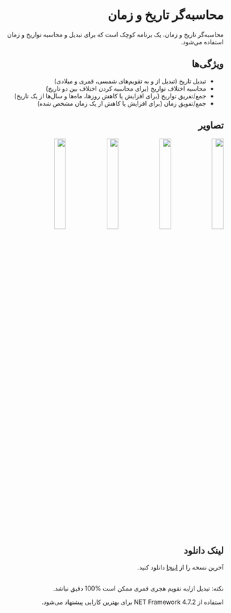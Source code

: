 <div dir="rtl">

# محاسبه‌گر تاریخ و زمان
محاسبه‌گر تاریخ و زمان، یک برنامه کوچک است که برای تبدیل و محاسبه تواریخ و زمان استفاده می‌شود.

## ویژگی‌ها
* تبدیل تاریخ (تبدیل از و به تقویم‌های شمسی، قمری و میلادی)
* محاسبه اختلاف تواریخ (برای محاسبه کردن اختلاف بین دو تاریخ)
* جمع/تفریق تواریخ (برای افزایش یا کاهش روزها، ماه‌ها و سال‌ها از یک تاریخ)
* جمع/تفویق زمان (برای افزایش یا کاهش از یک زمان مشخص شده)

## تصاویر
<div dir="rtl">
	<img src="https://github.com/Wirmaple73/AlarmClock/assets/71328992/8fc780b9-4d3e-4710-bc4f-160597be8ee5" width="23%"></img>
	<img src="https://github.com/Wirmaple73/AlarmClock/assets/71328992/5244a39f-885c-45df-8ec7-571060004fb8" width="23%"></img>
	<img src="https://github.com/Wirmaple73/AlarmClock/assets/71328992/60c42fda-97ac-4c50-9880-905a6590e429" width="23%"></img>
	<img src="https://github.com/Wirmaple73/AlarmClock/assets/71328992/10dc8372-2b2d-466c-8aad-e4c8bf61cb0e" width="23%"></img> 
</div>

## لینک دانلود
آخرین نسخه را از [اینجا](https://github.com/Wirmaple73/DateTimeCalculator/releases/latest) دانلود کنید.
<br><br>

نکته: تبدیل از/به تقویم هجری قمری ممکن است %100 دقیق نباشد.

استفاده از NET Framework 4.7.2 برای بهترین کارایی پیشنهاد می‌شود.

</div>
